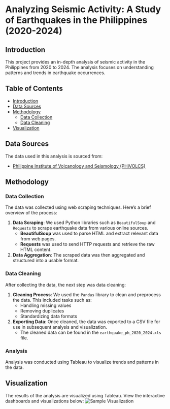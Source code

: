 # Analyzing Seismic Activity: A Study of Earthquakes in the Philippines (2020-2024)

## Introduction
This project provides an in-depth analysis of seismic activity in the Philippines from 2020 to 2024. The analysis focuses on understanding patterns and trends in earthquake occurrences.

## Table of Contents
- [Introduction](#introduction)
- [Data Sources](#data-sources)
- [Methodology](#methodology)
  - [Data Collection](#data-collection)
  - [Data Cleaning](#data-cleaning)
- [Visualization](#visualization)

## Data Sources
The data used in this analysis is sourced from:
- [Philippine Institute of Volcanology and Seismology (PHIVOLCS)](https://www.phivolcs.dost.gov.ph/index.php/earthquake/earthquake-information3)

## Methodology

### Data Collection
The data was collected using web scraping techniques. Here’s a brief overview of the process:
1. **Data Scraping**: We used Python libraries such as `BeautifulSoup` and `Requests` to scrape earthquake data from various online sources.
   - **BeautifulSoup** was used to parse HTML and extract relevant data from web pages.
   - **Requests** was used to send HTTP requests and retrieve the raw HTML content.
2. **Data Aggregation**: The scraped data was then aggregated and structured into a usable format.

### Data Cleaning
After collecting the data, the next step was data cleaning:
1. **Cleaning Process**: We used the `Pandas` library to clean and preprocess the data. This included tasks such as:
   - Handling missing values
   - Removing duplicates
   - Standardizing data formats
2. **Exporting Data**: Once cleaned, the data was exported to a CSV file for use in subsequent analysis and visualization.
   - The cleaned data can be found in the `earthquake_ph_2020_2024.xls` file.

### Analysis
Analysis was conducted using Tableau to visualize trends and patterns in the data.

## Visualization
The results of the analysis are visualized using Tableau. View the interactive dashboards and visualizations below:
![Sample Visualization](https://public.tableau.com/app/profile/restituto.rodeo/viz/Philippine_Earthquake_Data2020-2024/Dashboard1)
